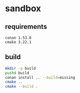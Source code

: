 # sandbox

## requirements

```
conan 1.53.0
cmake 3.22.1
```

## build

```bash
mkdir -p build
pushd build
conan install .. --build=missing
cmake ..
cmake --build .
```



